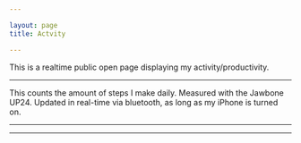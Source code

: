 ```yaml
--- 

layout: page 
title: Actvity 

---
```


This is a realtime public open page displaying my activity/productivity.

---

<script type="text/javascript" src="//ajax.googleapis.com/ajax/static/modules/gviz/1.0/chart.js">
{"dataSourceUrl":"//docs.google.com/a/owlin.com/spreadsheet/tq?key=0As3xOttQWEvEdElVb0pCSU9xbmZGZGF3M25KRnlKUFE&transpose=0&headers=1&range=A1%3AB101&gid=0&pub=1","options":{"titleTextStyle":{"bold":true,"color":"#000","fontSize":16},"curveType":"","animation":{"duration":500},"theme":"maximized","width":478,"lineWidth":2,"hAxis":{"useFormatFromData":true,"title":"Past few weeks, real-time updated","minValue":null,"viewWindowMode":null,"viewWindow":null,"maxValue":null},"vAxes":[{"useFormatFromData":true,"minValue":null,"viewWindow":{"min":null,"max":null},"maxValue":null},{"useFormatFromData":true,"minValue":null,"viewWindow":{"min":null,"max":null},"maxValue":null}],"booleanRole":"certainty","title":"Daily steps","height":371,"domainAxis":{"direction":1},"legend":"in","focusTarget":"series","tooltip":{"trigger":"none"}},"state":{},"view":{},"isDefaultVisualization":false,"chartType":"LineChart","chartName":"Chart 1"}
</script>
This counts the amount of steps I make daily. Measured with the Jawbone UP24. Updated in real-time via bluetooth, as long as my iPhone is turned on.

---

<script type="text/javascript" src="//ajax.googleapis.com/ajax/static/modules/gviz/1.0/chart.js">
{"dataSourceUrl":"//docs.google.com/a/owlin.com/spreadsheet/tq?key=0As3xOttQWEvEdGcwZ1NzT3poVFptMi1Bb19DRVFmcVE&transpose=0&headers=1&merge=COLS&range=A1%3AA101%2CF1%3AF101%2CI1%3AI101&gid=0&pub=1","options":{"titleTextStyle":{"bold":true,"color":"#000","fontSize":16},"series":{"0":{"color":"#6d9eeb"},"1":{"color":"#0000ff"},"2":{"color":"#f6b26b"}},"animation":{"duration":500},"theme":"maximized","width":478,"hAxis":{"title":"","useFormatFromData":true,"minValue":null,"viewWindowMode":null,"viewWindow":null,"maxValue":null},"vAxes":[{"title":null,"useFormatFromData":true,"minValue":null,"viewWindow":{"min":null,"max":null},"logScale":false,"maxValue":null},{"useFormatFromData":true,"minValue":null,"viewWindow":{"min":null,"max":null},"logScale":false,"maxValue":null}],"booleanRole":"certainty","title":"Time slept","height":371,"legend":"in","focusTarget":"series","tooltip":{"trigger":"none"},"isStacked":true},"state":{},"view":{},"isDefaultVisualization":false,"chartType":"AreaChart","chartName":"Chart 1"}
</script>

---

<script type="text/javascript" src="//ajax.googleapis.com/ajax/static/modules/gviz/1.0/chart.js">
{"dataSourceUrl":"//docs.google.com/a/owlin.com/spreadsheet/tq?key=0As3xOttQWEvEdGcwZ1NzT3poVFptMi1Bb19DRVFmcVE&transpose=0&headers=1&merge=COLS&range=A1%3AA101%2CD1%3AD101%2CL1%3AL101&gid=0&pub=1","options":{"titleTextStyle":{"bold":true,"color":"#000","fontSize":16},"animation":{"duration":500},"theme":"maximized","width":478,"hAxis":{"useFormatFromData":true,"title":"","minValue":null,"viewWindowMode":null,"viewWindow":null,"maxValue":null},"vAxes":[{"useFormatFromData":true,"title":"Left vertical axis title","minValue":null,"viewWindow":{"min":null,"max":null},"maxValue":null},{"useFormatFromData":true,"minValue":null,"viewWindow":{"min":null,"max":null},"maxValue":null}],"title":"Time awake during sleep","booleanRole":"certainty","height":371,"legend":"in","focusTarget":"series","annotations":{"domain":{}},"tooltip":{"trigger":"none"},"isStacked":false},"state":{},"view":{},"isDefaultVisualization":false,"chartType":"AreaChart","chartName":"Chart 2"}
</script>




